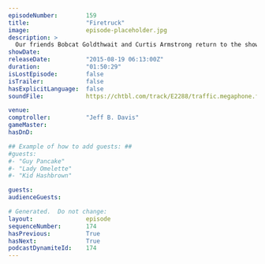 ```yaml
---
episodeNumber:        159
title:                "Firetruck"
image:                episode-placeholder.jpg
description: >
  Our friends Bobcat Goldthwait and Curtis Armstrong return to the show with plenty of insane stories to share. Watch the live at harmontown.com/live and become a member!
showDate:             
releaseDate:          "2015-08-19 06:13:00Z"
duration:             "01:50:29"
isLostEpisode:        false
isTrailer:            false
hasExplicitLanguage:  false
soundFile:            https://chtbl.com/track/E2288/traffic.megaphone.fm/STA9884448786.mp3?updated=1561415215

venue:                
comptroller:          "Jeff B. Davis"
gameMaster:           
hasDnD:               

## Example of how to add guests: ##
#guests:
#- "Guy Pancake"
#- "Lady Omelette"
#- "Kid Hashbrown"

guests:
audienceGuests:

# Generated.  Do not change:
layout:               episode
sequenceNumber:       174
hasPrevious:          True
hasNext:              True
podcastDynamiteId:    174
---
```


<!-- The episode description will be rendered here -->
<!-- Add your content below here -->

